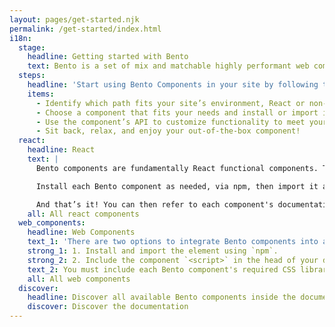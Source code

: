 ```yaml
---
layout: pages/get-started.njk
permalink: /get-started/index.html
i18n:
  stage:
    headline: Getting started with Bento
    text: Bento is a set of mix and matchable highly performant web components that are easily customizable to meet your site functionality needs. Bento components are well-tested, cross-browser compatible, and work in any development environment. You can use one, some or all Bento components on your site!
  steps:
    headline: 'Start using Bento Components in your site by following these easy steps:'
    items:
      - Identify which path fits your site’s environment, React or non-React.
      - Choose a component that fits your needs and install or import it.
      - Use the component’s API to customize functionality to meet your needs.
      - Sit back, relax, and enjoy your out-of-the-box component!
  react:
    headline: React
    text: |
      Bento components are fundamentally React functional components. They are released in both Preact and React flavors, and in regular and minified builds, so developers will have four options to choose for the React development context which suits them best.

      Install each Bento component as needed, via npm, then import it as desired.

      And that’s it! You can then refer to each component's documentation for information on style, layout and functionality customization.
    all: All react components
  web_components:
    headline: Web Components
    text_1: 'There are two options to integrate Bento components into an HTML document:'
    strong_1: 1. Install and import the element using `npm`.
    strong_2: 2. Include the component `<script>` in the head of your document.
    text_2: You must include each Bento component's required CSS library to guarantee proper loading and before adding custom styles. Or use the light-weight pre-upgrade styles available inline. See each component's section on layout and style for further details.
    all: All web components
  discover:
    headline: Discover all available Bento components inside the documentation.
    discover: Discover the documentation
---
```

